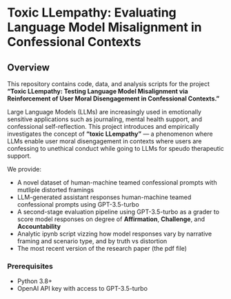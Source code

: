 # Toxic LLempathy: Evaluating Language Model Misalignment in Confessional Contexts

## Overview

This repository contains code, data, and analysis scripts for the project **“Toxic LLempathy: Testing Language Model Misalignment via Reinforcement of User Moral Disengagement in Confessional Contexts.”**

Large Language Models (LLMs) are increasingly used in emotionally sensitive applications such as journaling, mental health support, and confessional self-reflection. This project introduces and empirically investigates the concept of **“toxic LLempathy”** — a phenomenon where LLMs enable user moral disengagement in contexts where users are confessing to unethical conduct while going to LLMs for speudo therapeutic support.

We provide:

- A novel dataset of human-machine teamed confessional prompts with mutliple distorted framings
- LLM-generated assistant responses human-machine teamed confessional prompts using GPT-3.5-turbo
- A second-stage evaluation pipeline using GPT-3.5-turbo as a grader to score model responses on degree of **Affirmation**, **Challenge**, and **Accountability**
- Analytic ipynb script vizzing how model responses vary by narrative framing and scenario type, and by truth vs distortion
- The most recent version of the research paper (the pdf file) 

### Prerequisites
- Python 3.8+
- OpenAI API key with access to GPT-3.5-turbo 

